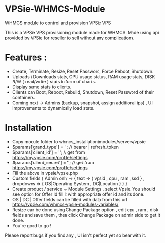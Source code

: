 # VPSie-WHMCS-Module
WHMCS module to control and provision VPSie VPS

This is a VPSie VPS provisioning module made for WHMCS. Made using api provided by VPSie for reseller to sell without any complications.

# Features :
* Create, Terminate, Resize, Reset Password, Force Reboot, Shutdown.
* Uploads / Downloads stats, CPU usage status, RAM usage stats, DISK R/W ( read/write ) stats in form of charts.
* Display same stats to clients.
* Clients can Boot, Reboot, Rebuild, Shutdown, Reset Password of their containers.
* Coming next -> Admins (backup, snapshot, assign additional ips) , UI improvements to dynamically load stats.

# Installation
* Copy module folder to whmcs_installation/modules/servers/vpsie
* $params['grand_type'] = ''; // bearer | refresh_token
* $params['client_id'] = ''; // get from https://my.vpsie.com/profile/settings
* $params['client_secret'] = ''; // get from https://my.vpsie.com/profile/settings
* Fill the above in vpsie/vpsie.php
* Custom fields { Admin only => { text => { vpsid , cpu , ram , ssd } , dropdowns => { OS|Operating System , DC|Location } } }
* Create product / service -> Module Settings , select Vpsie. You should see option for Offer Id fill it with appropriate offer id and its done.
* OS | DC | Offer fields can be filled with data from this url https://vpsie.com/whmcs-vpsie-modules-variables/
* Resize can be done using Change Package option , edit cpu , ram , disk fields and save them , then click Change Package on admin side to get it done.
* You're good to go !

Please report bugs if you find any , UI isn't perfect yet so bear with it.
